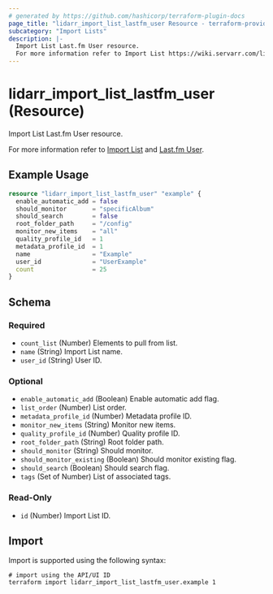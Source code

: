 ```yaml
---
# generated by https://github.com/hashicorp/terraform-plugin-docs
page_title: "lidarr_import_list_lastfm_user Resource - terraform-provider-lidarr"
subcategory: "Import Lists"
description: |-
  Import List Last.fm User resource.
  For more information refer to Import List https://wiki.servarr.com/lidarr/settings#import-lists and Last.fm User https://wiki.servarr.com/lidarr/supported#lastfmuser.
---
```


# lidarr_import_list_lastfm_user (Resource)

<!-- subcategory:Import Lists -->Import List Last.fm User resource.
For more information refer to [Import List](https://wiki.servarr.com/lidarr/settings#import-lists) and [Last.fm User](https://wiki.servarr.com/lidarr/supported#lastfmuser).

## Example Usage

```terraform
resource "lidarr_import_list_lastfm_user" "example" {
  enable_automatic_add = false
  should_monitor       = "specificAlbum"
  should_search        = false
  root_folder_path     = "/config"
  monitor_new_items    = "all"
  quality_profile_id   = 1
  metadata_profile_id  = 1
  name                 = "Example"
  user_id              = "UserExample"
  count                = 25
}
```

<!-- schema generated by tfplugindocs -->
## Schema

### Required

- `count_list` (Number) Elements to pull from list.
- `name` (String) Import List name.
- `user_id` (String) User ID.

### Optional

- `enable_automatic_add` (Boolean) Enable automatic add flag.
- `list_order` (Number) List order.
- `metadata_profile_id` (Number) Metadata profile ID.
- `monitor_new_items` (String) Monitor new items.
- `quality_profile_id` (Number) Quality profile ID.
- `root_folder_path` (String) Root folder path.
- `should_monitor` (String) Should monitor.
- `should_monitor_existing` (Boolean) Should monitor existing flag.
- `should_search` (Boolean) Should search flag.
- `tags` (Set of Number) List of associated tags.

### Read-Only

- `id` (Number) Import List ID.

## Import

Import is supported using the following syntax:

```shell
# import using the API/UI ID
terraform import lidarr_import_list_lastfm_user.example 1
```
